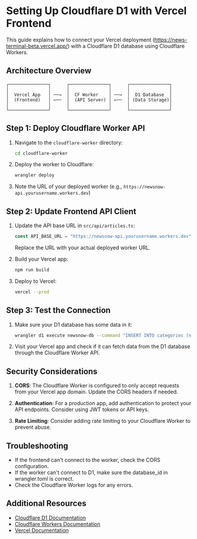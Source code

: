 # Setting Up Cloudflare D1 with Vercel Frontend

This guide explains how to connect your Vercel deployment (https://news-terminal-beta.vercel.app/) with a Cloudflare D1 database using Cloudflare Workers.

## Architecture Overview

```
┌───────────────┐      ┌───────────────┐      ┌───────────────┐
│               │      │               │      │               │
│  Vercel App   │ ──→  │  CF Worker    │ ──→  │  D1 Database  │
│  (Frontend)   │ ←──  │  (API Server) │ ←──  │ (Data Storage)│
│               │      │               │      │               │
└───────────────┘      └───────────────┘      └───────────────┘
```

## Step 1: Deploy Cloudflare Worker API

1. Navigate to the `cloudflare-worker` directory:
   ```bash
   cd cloudflare-worker
   ```

2. Deploy the worker to Cloudflare:
   ```bash
   wrangler deploy
   ```

3. Note the URL of your deployed worker (e.g., `https://newsnow-api.yourusername.workers.dev`)

## Step 2: Update Frontend API Client

1. Update the API base URL in `src/api/articles.ts`:
   ```typescript
   const API_BASE_URL = "https://newsnow-api.yourusername.workers.dev"
   ```
   Replace the URL with your actual deployed worker URL.

2. Build your Vercel app:
   ```bash
   npm run build
   ```

3. Deploy to Vercel:
   ```bash
   vercel --prod
   ```

## Step 3: Test the Connection

1. Make sure your D1 database has some data in it:
   ```bash
   wrangler d1 execute newsnow-db --command "INSERT INTO categories (name) VALUES ('Technology'), ('Science'), ('Business'), ('World')"
   ```

2. Visit your Vercel app and check if it can fetch data from the D1 database through the Cloudflare Worker API.

## Security Considerations

1. **CORS**: The Cloudflare Worker is configured to only accept requests from your Vercel app domain. Update the CORS headers if needed.

2. **Authentication**: For a production app, add authentication to protect your API endpoints. Consider using JWT tokens or API keys.

3. **Rate Limiting**: Consider adding rate limiting to your Cloudflare Worker to prevent abuse.

## Troubleshooting

- If the frontend can't connect to the worker, check the CORS configuration.
- If the worker can't connect to D1, make sure the database_id in wrangler.toml is correct.
- Check the Cloudflare Worker logs for any errors.

## Additional Resources

- [Cloudflare D1 Documentation](https://developers.cloudflare.com/d1/)
- [Cloudflare Workers Documentation](https://developers.cloudflare.com/workers/)
- [Vercel Documentation](https://vercel.com/docs)

